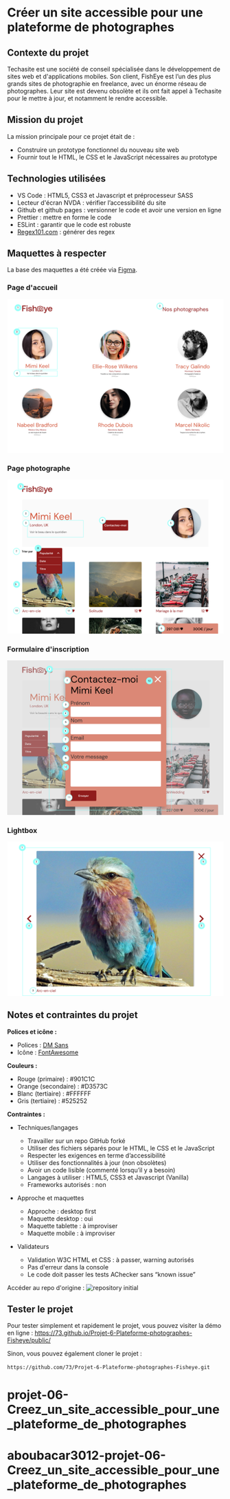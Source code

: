 # Créer un site accessible pour une plateforme de photographes

## Contexte du projet

Techasite est une société de conseil spécialisée dans le développement de sites web et d'applications mobiles.
Son client, FishEye est l’un des plus grands sites de photographie en freelance, avec un énorme réseau de photographes. Leur site est devenu obsolète et ils ont fait appel à Techasite pour le mettre à jour, et notamment le rendre accessible.

## Mission du projet

La mission principale pour ce projet était de :

- Construire un prototype fonctionnel du nouveau site web
- Fournir tout le HTML, le CSS et le JavaScript nécessaires au prototype

## Technologies utilisées

- VS Code : HTML5, CSS3 et Javascript et préprocesseur SASS
- Lecteur d'écran NVDA : vérifier l’accessibilité du site
- Github et github pages : versionner le code et avoir une version en ligne
- Prettier : mettre en forme le code
- ESLint : garantir que le code est robuste
- [Regex101.com](https://regex101.com/) : générer des regex

## Maquettes à respecter

La base des maquettes a été créée via [Figma](https://www.figma.com/file/Q3yNeD7WTK9QHDldg9vaRl/UI-Design-FishEye-FR).

### Page d'accueil

![Maquette Fisheye d'accueil](/public/assets/Maquette_Accueil_Fisheye.png)

### Page photographe

![Maquette Fisheye Page photographe](/public/assets/Maquette_Page_Photographe_Fisheye.png)

### Formulaire d'inscription

![Maquette Fisheye Formulaire](/public/assets/Maquette_Formulaire_Fisheye.png)

### Lightbox

![Maquette Fisheye Lightbox](/public/assets/Maquette_Lightbox_Fisheye.png)

## Notes et contraintes du projet

**Polices et icône :**

- Polices : [DM Sans ](https://fonts.google.com/specimen/DM+Sans?query=dm+sans)
- Icône : [FontAwesome](https://fontawesome.com/)

**Couleurs :**

- Rouge (primaire) : #901C1C
- Orange (secondaire) : #D3573C
- Blanc (tertiaire) : #FFFFFF
- Gris (tertiaire) : #525252

**Contraintes :**

- Techniques/langages

  - Travailler sur un repo GitHub forké
  - Utiliser des fichiers séparés pour le HTML, le CSS et le JavaScript
  - Respecter les exigences en terme d’accessibilité
  - Utiliser des fonctionnalités à jour (non obsolètes)
  - Avoir un code lisible (commenté lorsqu’il y a besoin)
  - Langages à utiliser : HTML5, CSS3 et Javascript (Vanilla)
  - Frameworks autorisés : non

- Approche et maquettes

  - Approche : desktop first
  - Maquette desktop : oui
  - Maquette tablette : à improviser
  - Maquette mobile : à improviser

- Validateurs
  - Validation W3C HTML et CSS : à passer, warning autorisés
  - Pas d'erreur dans la console
  - Le code doit passer les tests AChecker sans “known issue”

Accéder au repo d'origine : ![repository initial](https://github.com/OpenClassrooms-Student-Center/Front-End-Fisheye)

## Tester le projet

Pour tester simplement et rapidement le projet, vous pouvez visiter la démo en ligne : https://73.github.io/Projet-6-Plateforme-photographes-Fisheye/public/

Sinon, vous pouvez également cloner le projet :

`https://github.com/73/Projet-6-Plateforme-photographes-Fisheye.git`
# projet-06-Creez_un_site_accessible_pour_une_plateforme_de_photographes
# aboubacar3012-projet-06-Creez_un_site_accessible_pour_une_plateforme_de_photographes
